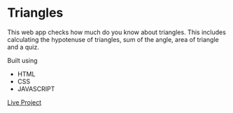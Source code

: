 # Triangles

This web app checks how much do you know about triangles. This includes calculating the hypotenuse of triangles, sum of the angle, area of triangle and a quiz.

 Built using
 - HTML
 - CSS
 - JAVASCRIPT

[Live Project](https://pnchinmay-triangles.netlify.app/)
